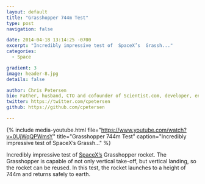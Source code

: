 ```yaml
---
layout: default
title: "Grasshopper 744m Test"
type: post
navigation: false

date: 2014-04-18 13:14:25 -0700
excerpt: "Incredibly impressive test of  SpaceX’s  Grassh..."
categories:
  - Space

gradient: 3
image: header-8.jpg
details: false

author: Chris Petersen
bio: Father, husband, CTO and cofounder of Scientist.com, developer, entrepreneur and technologist.
twitter: https://twitter.com/cpetersen
github: https://github.com/cpetersen

---
```


{% include media-youtube.html file="https://www.youtube.com/watch?v=0UjWqQPWmsY" title="Grasshopper 744m Test" caption="Incredibly impressive test of  SpaceX’s  Grassh..." %}

Incredibly impressive test of  [SpaceX’s](http://www.spacex.com)  Grasshopper rocket. The Grasshopper is capable of not only vertical take-off, but vertical landing, so the rocket can be reused. In this test, the rocket launches to a height of 744m and returns safely to earth.
